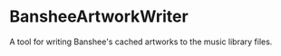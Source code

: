 BansheeArtworkWriter
====================

A tool for writing Banshee's cached artworks to the music library files.